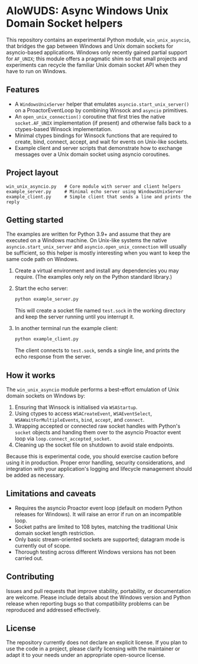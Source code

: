 # AIoWUDS: Async Windows Unix Domain Socket helpers

This repository contains an experimental Python module, `win_unix_asyncio`, that
bridges the gap between Windows and Unix domain sockets for asyncio-based
applications.  Windows only recently gained partial support for `AF_UNIX`; this
module offers a pragmatic shim so that small projects and experiments can
recycle the familiar Unix domain socket API when they have to run on Windows.

## Features

* A `WindowsUnixServer` helper that emulates `asyncio.start_unix_server()` on a
  ProactorEventLoop by combining Winsock and `asyncio` primitives.
* An `open_unix_connection()` coroutine that first tries the native
  `socket.AF_UNIX` implementation (if present) and otherwise falls back to a
  ctypes-based Winsock implementation.
* Minimal ctypes bindings for Winsock functions that are required to create,
  bind, connect, accept, and wait for events on Unix-like sockets.
* Example client and server scripts that demonstrate how to exchange messages
  over a Unix domain socket using asyncio coroutines.

## Project layout

```
win_unix_asyncio.py   # Core module with server and client helpers
example_server.py     # Minimal echo server using WindowsUnixServer
example_client.py     # Simple client that sends a line and prints the reply
```

## Getting started

The examples are written for Python 3.9+ and assume that they are executed on a
Windows machine.  On Unix-like systems the native `asyncio.start_unix_server`
and `asyncio.open_unix_connection` will usually be sufficient, so this helper is
mostly interesting when you want to keep the same code path on Windows.

1. Create a virtual environment and install any dependencies you may require.
   (The examples only rely on the Python standard library.)
2. Start the echo server:

   ```bash
   python example_server.py
   ```

   This will create a socket file named `test.sock` in the working directory and
   keep the server running until you interrupt it.

3. In another terminal run the example client:

   ```bash
   python example_client.py
   ```

   The client connects to `test.sock`, sends a single line, and prints the echo
   response from the server.

## How it works

The `win_unix_asyncio` module performs a best-effort emulation of Unix domain
sockets on Windows by:

1. Ensuring that Winsock is initialised via `WSAStartup`.
2. Using ctypes to access `WSACreateEvent`, `WSAEventSelect`, `WSAWaitForMultipleEvents`,
   `bind`, `accept`, and `connect`.
3. Wrapping accepted or connected raw socket handles with Python's `socket`
   objects and handing them over to the asyncio Proactor event loop via
   `loop.connect_accepted_socket`.
4. Cleaning up the socket file on shutdown to avoid stale endpoints.

Because this is experimental code, you should exercise caution before using it
in production.  Proper error handling, security considerations, and integration
with your application's logging and lifecycle management should be added as
necessary.

## Limitations and caveats

* Requires the asyncio Proactor event loop (default on modern Python releases
  for Windows).  It will raise an error if run on an incompatible loop.
* Socket paths are limited to 108 bytes, matching the traditional Unix domain
  socket length restriction.
* Only basic stream-oriented sockets are supported; datagram mode is currently
  out of scope.
* Thorough testing across different Windows versions has not been carried out.

## Contributing

Issues and pull requests that improve stability, portability, or documentation
are welcome.  Please include details about the Windows version and Python
release when reporting bugs so that compatibility problems can be reproduced and
addressed effectively.

## License

The repository currently does not declare an explicit license.  If you plan to
use the code in a project, please clarify licensing with the maintainer or adapt
it to your needs under an appropriate open-source license.
